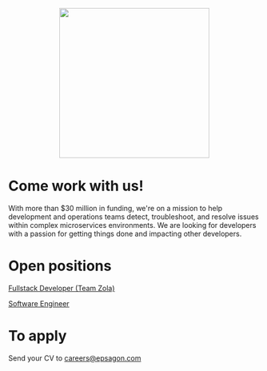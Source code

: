 <p align="center">
  <a href="https://epsagon.com" target="_blank" align="center">
    <img src="https://cdn2.hubspot.net/hubfs/4636301/Positive%20RGB_Logo%20Horizontal%20-01.svg" width="300">
  </a>
  <br />
</p>

# Come work with us!

With more than $30 million in funding, we're on a mission to help development and operations teams detect, troubleshoot, and resolve issues within complex microservices environments. We are looking for developers with a passion for getting things done and impacting other developers.

# Open positions

[Fullstack Developer (Team Zola)](./Fullstack%20Developer.md)

[Software Engineer](./Software%20Engineer.md)

# To apply

Send your CV to careers@epsagon.com
